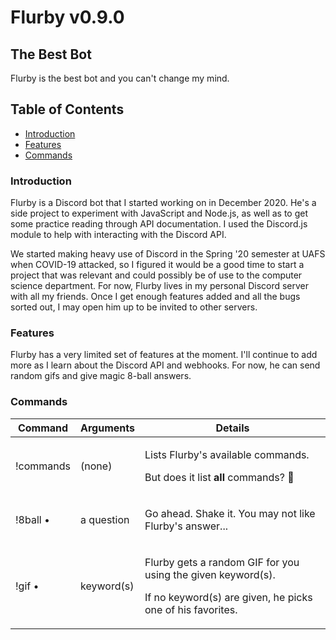 # Flurby v0.9.0
## The Best Bot
Flurby is the best bot and you can't change my mind.

## Table of Contents
- [Introduction](#intro)
- [Features](#features)
- [Commands](#commands)


<a name="intro"></a>
### Introduction

<p>Flurby is a Discord bot that I started working on in December 2020. He's a side project to experiment with JavaScript and Node.js, as well as to get some practice reading through API documentation. I used the Discord.js module to help with interacting with the Discord API.</p>

<p>We started making heavy use of Discord in the Spring '20 semester at UAFS when COVID-19 attacked, so I figured it would be a good time to start a project that was relevant and could possibly be of use to the computer science department. For now, Flurby lives in my personal Discord server with all my friends. Once I get enough features added and all the bugs sorted out, I may open him up to be invited to other servers.</p>


<a name="features"></a>
### Features

<p>Flurby has a very limited set of features at the moment. I'll continue to add more as I learn about the Discord API and webhooks. For now, he can send random gifs and give magic 8-ball answers.</p>


<a name="commands"></a>
### Commands

Command	| Arguments | Details
---|---|----
!commands | (none) | <p>Lists Flurby's available commands.</p><p>But does it list <strong>all</strong> commands? 🤔</p>
!8ball • | a question | <p>Go ahead. Shake it. You may not like Flurby's answer...</p>
!gif • | keyword(s) | <p>Flurby gets a random GIF for you using the given keyword(s).</p><p>If no keyword(s) are given, he picks one of his favorites.</p>
